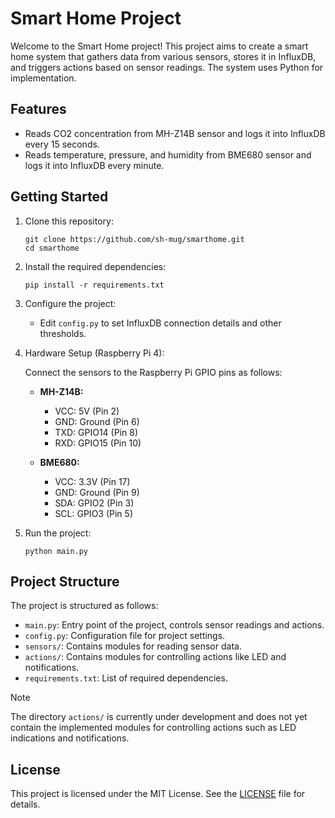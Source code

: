 # Smart Home Project

Welcome to the Smart Home project! This project aims to create a smart home system that gathers data from various sensors, stores it in InfluxDB, and triggers actions based on sensor readings. The system uses Python for implementation.

## Features

- Reads CO2 concentration from MH-Z14B sensor and logs it into InfluxDB every 15 seconds.
- Reads temperature, pressure, and humidity from BME680 sensor and logs it into InfluxDB every minute.
<!-- - Retrieves heart rate data from Fitbit API and logs it into InfluxDB. -->
<!-- - Triggers LED blinking and sends Discord notifications based on sensor data. -->

## Getting Started

1. Clone this repository:

   ```
   git clone https://github.com/sh-mug/smarthome.git
   cd smarthome
   ```

2. Install the required dependencies:

   ```
   pip install -r requirements.txt
   ```

3. Configure the project:

   - Edit `config.py` to set InfluxDB connection details and other thresholds.
   <!-- - Obtain Fitbit API credentials and update the `config.py` accordingly. -->

4. Hardware Setup (Raspberry Pi 4):

   Connect the sensors to the Raspberry Pi GPIO pins as follows:

   - **MH-Z14B:**
     - VCC: 5V (Pin 2)
     - GND: Ground (Pin 6)
     - TXD: GPIO14 (Pin 8)
     - RXD: GPIO15 (Pin 10)

   - **BME680:**
     - VCC: 3.3V (Pin 17)
     - GND: Ground (Pin 9)
     - SDA: GPIO2 (Pin 3)
     - SCL: GPIO3 (Pin 5)

5. Run the project:

   ```
   python main.py
   ```

## Project Structure

The project is structured as follows:

- `main.py`: Entry point of the project, controls sensor readings and actions.
- `config.py`: Configuration file for project settings.
- `sensors/`: Contains modules for reading sensor data.
- `actions/`: Contains modules for controlling actions like LED and notifications.
- `requirements.txt`: List of required dependencies.

> [!NOTE]  
> The directory `actions/` is currently under development and does not yet contain the implemented modules for controlling actions such as LED indications and notifications.

## License

This project is licensed under the MIT License. See the [LICENSE](LICENSE) file for details.
